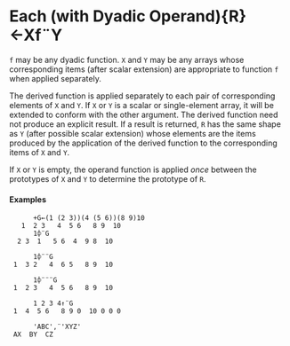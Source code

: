 




<h1 class="heading"><span class="name">Each (with Dyadic Operand)</span><span class="command">{R}←Xf¨Y</span></h1>

`f` may be any dyadic function.  `X` and `Y` may be any arrays whose corresponding items (after scalar extension) are appropriate to function `f` when applied separately.


The derived function is applied separately to each pair of corresponding elements of `X` and `Y`.  If `X` or `Y` is a scalar or single-element array, it will be extended to conform with the other argument.  The derived function need not produce an explicit result.  If a result is returned, `R` has the same shape as `Y` (after possible scalar extension) whose elements are the items produced by the application of the derived function to the corresponding items of `X` and `Y`.


If `X` or `Y` is empty, the operand function is applied *once* between the prototypes of `X` and `Y` to determine the prototype of `R`.


#### Examples
```apl
      +G←(1 (2 3))(4 (5 6))(8 9)10
   1  2 3   4  5 6   8 9  10
      1⌽¨G
  2 3  1   5 6  4  9 8  10
 
      1⌽¨¨G
 1  3 2   4  6 5   8 9  10
 
      1⌽¨¨¨G
 1  2 3   4  5 6   8 9  10
 
      1 2 3 4↑¨G
 1  4  5 6   8 9 0  10 0 0 0
 
      'ABC',¨'XYZ'
 AX  BY  CZ
```


